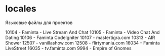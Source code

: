 # locales
Языковые файлы для проектов

10104 - Faminta - Live Stream And Chat
10105 - Faminta - Video Chat And Dating
10106 - Faminta CodeIgniter
10107 - mastertigra.com
10313 - AIR Shower
12507 - vanillashow.com
12508 - flirtymania.com
16034 - Faminta LiveStreet
16035 - tv.faminta.com
9994 - Empire of Gnomes
